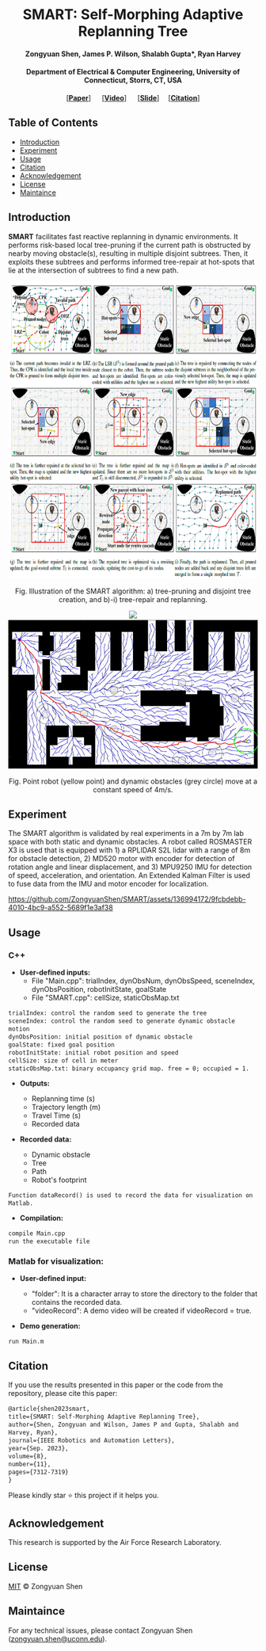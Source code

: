 <h1 align="center">SMART: Self-Morphing Adaptive Replanning Tree</h1>
<h4 align="center">Zongyuan Shen, James P. Wilson, Shalabh Gupta*, Ryan Harvey</h4>
<h4 align="center">Department of Electrical & Computer Engineering, University of Connecticut, Storrs, CT, USA</h4>

<p align="center"> [<b><a href="https://ieeexplore.ieee.org/document/10250928">Paper</a></b>] &emsp;  [<b><a href="https://www.youtube.com/watch?v=Xb0yWwwN0SE&list=PL4xQ0coJXyn97zfJDkQchZNPpYGJfCBJ6">Video</a></b>] &emsp; [<b><a href="https://drive.google.com/file/d/1d_cqbyHNAHxAA4SC-DgQBfWWJfAHBIod/view?usp=drive_link">Slide</a></b>] &emsp;[<b><a href="#citation">Citation</a></b>]

## Table of Contents

- [Introduction](#Introduction)
- [Experiment](#Experiment)
- [Usage](#usage)
- [Citation](#Citation)
- [Acknowledgement](#Acknowledgement)
- [License](#license)
- [Maintaince](#Maintaince)

## Introduction 
**SMART** facilitates fast reactive replanning in dynamic environments. It performs risk-based local tree-pruning if the current path is obstructed by nearby moving obstacle(s), resulting in multiple disjoint subtrees. Then, it exploits these subtrees and performs informed tree-repair at hot-spots that lie at the intersection of subtrees to find a new path.

<p align="center">
  <img src="Gif/Illustrative example.png" height = "600"/>
</p>
<p align="center">
Fig. Illustration of the SMART algorithm: a) tree-pruning and disjoint tree creation, and b)-i) tree-repair and replanning.
</p>

<p align="center">
  <img src="Gif/Scenario1_video_1x.gif" height = "300"/>
  <img src="Gif/Scenario2_video_1x.gif" height = "300"/>
</p>

<p align="center">
Fig. Point robot (yellow point) and dynamic obstacles (grey circle) move at a constant speed of 4m/s.
</p>

## Experiment 
The SMART algorithm is validated by real experiments in a 7m by 7m lab space with both static and dynamic obstacles. A robot called ROSMASTER X3 is used that is equipped with 1) a RPLIDAR S2L lidar with a range of 8m for obstacle detection, 2) MD520 motor with encoder for detection of rotation angle and linear displacement, and 3) MPU9250 IMU for detection of speed, acceleration, and orientation. An Extended Kalman Filter is used to fuse data from the IMU and motor encoder for localization.

https://github.com/ZongyuanShen/SMART/assets/136994172/9fcbdebb-4010-4bc9-a552-5689f1e3af38

## Usage

### C++
- **User-defined inputs:**
  - File "Main.cpp": trialIndex, dynObsNum, dynObsSpeed, sceneIndex, dynObsPosition, robotInitState, goalState
  - File "SMART.cpp": cellSize, staticObsMap.txt
```
trialIndex: control the random seed to generate the tree
sceneIndex: control the random seed to generate dynamic obstacle motion
dynObsPosition: initial position of dynamic obstacle
goalState: fixed goal position
robotInitState: initial robot position and speed
cellSize: size of cell in meter
staticObsMap.txt: binary occupancy grid map. free = 0; occupied = 1.
```

- **Outputs:**
  - Replanning time (s)
  - Trajectory length (m)
  - Travel Time (s)
  - Recorded data
    
- **Recorded data:**
  - Dynamic obstacle
  - Tree
  - Path
  - Robot's footprint
```
Function dataRecord() is used to record the data for visualization on Matlab.
```

- **Compilation:**
```
compile Main.cpp
run the executable file
```

### Matlab for visualization:
- **User-defined input:**
  - "folder": It is a character array to store the directory to the folder that contains the recorded data.
  - "videoRecord": A demo video will be created if videoRecord = true.

- **Demo generation:**
```
run Main.m
```
    

## Citation

If you use the results presented in this paper or the code from the repository, please cite this paper:
```
@article{shen2023smart,
title={SMART: Self-Morphing Adaptive Replanning Tree},
author={Shen, Zongyuan and Wilson, James P and Gupta, Shalabh and Harvey, Ryan},
journal={IEEE Robotics and Automation Letters},
year={Sep. 2023},
volume={8},
number={11},
pages={7312-7319}
}
```
Please kindly star :star: this project if it helps you.

## Acknowledgement
This research is supported by the Air Force Research Laboratory.

## License

[MIT](LICENSE) © Zongyuan Shen

## Maintaince
For any technical issues, please contact Zongyuan Shen (zongyuan.shen@uconn.edu).
